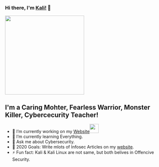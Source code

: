 ### Hi there, I'm [Kali!](https://www.kalilinux.in) 👋

<img align="center" img src="https://raw.githubusercontent.com/jaykali/jaykali/master/kali.gif" width="260px" hight="346px">

## I'm a Caring Mohter, Fearless Warrior, Monster Killer, Cybercecurity Teacher!
 - 🔭 I’m currently working on my [Website](https://www.kalilinux.in)<img src="https://media.giphy.com/media/WUlplcMpOCEmTGBtBW/giphy.gif" width="30">
  - 🌱 I’m currently learning Everything.
  - 💬 Ask me about Cybersecurity.
  - 🥅 2020 Goals: Write mlots of Infosec Articles on my [website](https://www.kalilinux.in).
  - ⚡ Fun fact: Kali & Kali Linux are not same, but both belives in Offencive Security.

